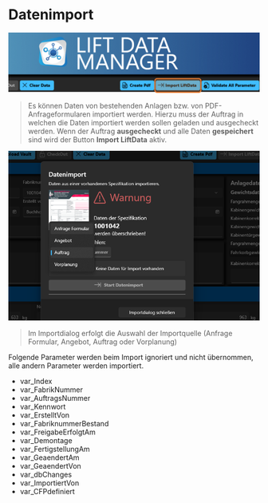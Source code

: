 # Datenimport

![image](/LiftDataManager/Docs/HelpImages/image31.png)  

>Es können Daten von bestehenden Anlagen bzw. von PDF-Anfrageformularen importiert werden.
>Hierzu muss der Auftrag in welchen die Daten importiert werden sollen geladen und ausgecheckt werden.
>Wenn der Auftrag **ausgecheckt** und alle Daten **gespeichert** sind wird der Button **Import LiftData** aktiv.

![image](/LiftDataManager/Docs/HelpImages/image32.png)  

>Im Importdialog erfolgt die Auswahl der Importquelle (Anfrage Formular, Angebot, Auftrag oder Vorplanung)

Folgende Parameter werden beim Import ignoriert und nicht übernommen, alle andern Parameter werden importiert.

- var_Index  
- var_FabrikNummer  
- var_AuftragsNummer  
- var_Kennwort  
- var_ErstelltVon  
- var_FabriknummerBestand  
- var_FreigabeErfolgtAm  
- var_Demontage  
- var_FertigstellungAm  
- var_GeaendertAm  
- var_GeaendertVon
- var_dbChanges
- var_ImportiertVon
- var_CFPdefiniert  

[//]: # (Tags: Datenimport | importieren |  kopieren | Pdf einlesen)  

